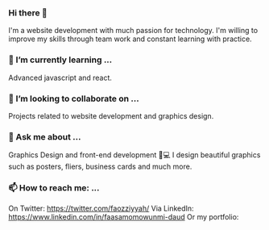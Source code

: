 ### Hi there 👋
  I'm a website development with much passion for technology.
  I'm willing to improve my skills through team work and constant learning with practice.

### 🌱 I’m currently learning ...
  Advanced javascript and react.
 
### 👯 I’m looking to collaborate on ...
  Projects related to website development and graphics design.


### 💬 Ask me about ...
  Graphics Design and front-end development 📱💻
  I design beautiful graphics such as posters, fliers, business cards and much more.

### 📫 How to reach me: ...
  On Twitter: https://twitter.com/faozziyyah/
  Via LinkedIn: https://www.linkedin.com/in/faasamomowunmi-daud
  Or my portfolio: <a href="https://my-portfolio.faozziyyah.vercel.app/"></a>



<!--
**faozziyyah/faozziyyah** is a ✨ _special_ ✨ repository because its `README.md` (this file) appears on your GitHub profile.

Here are some ideas to get you started:

- 🔭 I’m currently working on ...
- 🌱 I’m currently learning ...
- 👯 I’m looking to collaborate on ...
- 🤔 I’m looking for help with ...
- 💬 Ask me about ...
- 📫 How to reach me: ...
- 😄 Pronouns: ...
- ⚡ Fun fact: ...
-->

 
